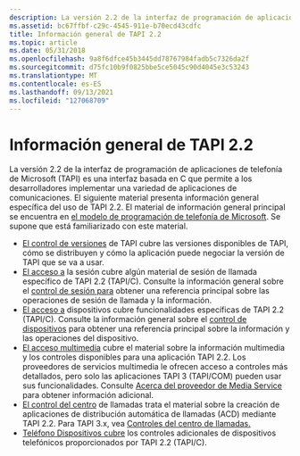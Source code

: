 ```yaml
---
description: La versión 2.2 de la interfaz de programación de aplicaciones de telefonía de Microsoft (TAPI) es una interfaz basada en C que permite a los desarrolladores implementar una variedad de aplicaciones de comunicaciones.
ms.assetid: bc67ffbf-c29c-4545-911e-b70ecd43cdfc
title: Información general de TAPI 2.2
ms.topic: article
ms.date: 05/31/2018
ms.openlocfilehash: 9a8f6dfce45b3445dd78767984fadb5c7326da2f
ms.sourcegitcommit: d75fc10b9f0825bbe5ce5045c90d4045e3c53243
ms.translationtype: MT
ms.contentlocale: es-ES
ms.lasthandoff: 09/13/2021
ms.locfileid: "127068709"
---
```

# <a name="tapi-22-overview"></a>Información general de TAPI 2.2

La versión 2.2 de la interfaz de programación de aplicaciones de telefonía de Microsoft (TAPI) es una interfaz basada en C que permite a los desarrolladores implementar una variedad de aplicaciones de comunicaciones. El siguiente material presenta información general específica del uso de TAPI 2.2. El material de información general principal se encuentra en [el modelo de programación de telefonía de Microsoft](./microsoft-telephony-programming-model.md). Se supone que está familiarizado con este material.

-   [El control de versiones](tapi-versioning.md) de TAPI cubre las versiones disponibles de TAPI, cómo se distribuyen y cómo la aplicación puede negociar la versión de TAPI que se va a usar.
-   [El acceso a](session-access.md) la sesión cubre algún material de sesión de llamada específico de TAPI 2.2 (TAPI/C). Consulte la información general sobre el [control de sesión para](./session-control.md) obtener una referencia principal sobre las operaciones de sesión de llamada y la información.
-   [El acceso a](device-access.md) dispositivos cubre funcionalidades específicas de TAPI 2.2 (TAPI/C). Consulte la información general sobre el [control de dispositivos](./device-control.md) para obtener una referencia principal sobre la información y las operaciones del dispositivo.
-   [El acceso multimedia](media-access.md) cubre el material sobre la información multimedia y los controles disponibles para una aplicación TAPI 2.2. Los proveedores de servicios multimedia le ofrecen acceso a controles más detallados, pero solo las aplicaciones TAPI 3 (TAPI/COM) pueden usar sus funcionalidades. Consulte [Acerca del proveedor de Media Service](./about-the-media-service-provider-msp-.md) para obtener información adicional.
-   [El control del centro](call-center-control.md) de llamadas trata el material sobre la creación de aplicaciones de distribución automática de llamadas (ACD) mediante TAPI 2.2. Para TAPI 3.x, vea [Controles del centro de llamadas.](./about-call-center-controls.md)
-   [Teléfono Dispositivos cubre](phone-devices.md) los controles adicionales de dispositivos telefónicos proporcionados por TAPI 2.2 (TAPI/C).

 

 
